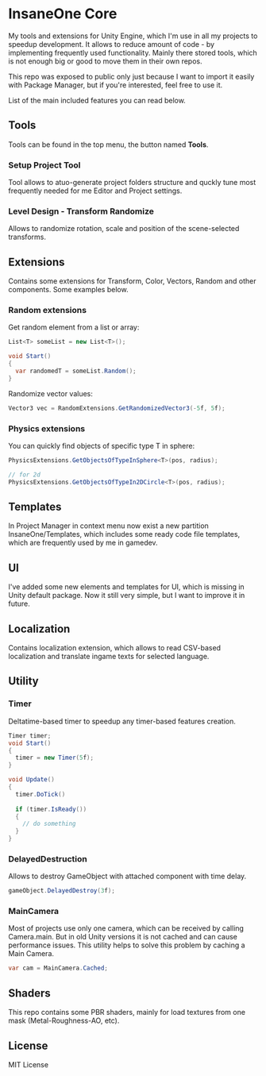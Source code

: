 # InsaneOne Core
My tools and extensions for Unity Engine, which I'm use in all my projects to speedup development. It allows to reduce amount of code - by implementing frequently used functionality. Mainly there stored tools, which is not enough big or good to move them in their own repos.

This repo was exposed to public only just because I want to import it easily with Package Manager, but if you're interested, feel free to use it.

List of the main included features you can read below. 

## Tools
Tools can be found in the top menu, the button named **Tools**.

### Setup Project Tool
Tool allows to atuo-generate project folders structure and quckly tune most frequently needed for me Editor and Project settings.

### Level Design - Transform Randomize
Allows to randomize rotation, scale and position of the scene-selected transforms.

## Extensions
Contains some extensions for Transform, Color, Vectors, Random and other components. Some examples below.

### Random extensions
Get random element from a list or array:
```cs
List<T> someList = new List<T>();

void Start() 
{
  var randomedT = someList.Random();
}
```

Randomize vector values:
```cs
Vector3 vec = RandomExtensions.GetRandomizedVector3(-5f, 5f);
```

### Physics extensions
You can quickly find objects of specific type T in sphere:
```cs
PhysicsExtensions.GetObjectsOfTypeInSphere<T>(pos, radius);

// for 2d
PhysicsExtensions.GetObjectsOfTypeIn2DCircle<T>(pos, radius);
```

## Templates
In Project Manager in context menu now exist a new partition InsaneOne/Templates, which includes some ready code file templates, which are frequently used by me in gamedev. 

## UI
I've added some new elements and templates for UI, which is missing in Unity default package. Now it still very simple, but I want to improve it in future.

## Localization
Contains localization extension, which allows to read CSV-based localization and translate ingame texts for selected language.

## Utility

### Timer
Deltatime-based timer to speedup any timer-based features creation.
```cs
Timer timer;
void Start() 
{
  timer = new Timer(5f);
}

void Update() 
{
  timer.DoTick()
  
  if (timer.IsReady())
  {
    // do something
  }
}
```

### DelayedDestruction
Allows to destroy GameObject with attached component with time delay.
```cs
gameObject.DelayedDestroy(3f);
```

### MainCamera
Most of projects use only one camera, which can be received by calling Camera.main. But in old Unity versions it is not cached and can cause performance issues. This utility helps to solve this problem by caching a Main Camera. 

```cs
var cam = MainCamera.Cached;
```

## Shaders
This repo contains some PBR shaders, mainly for load textures from one mask (Metal-Roughness-AO, etc).

## License
MIT License
